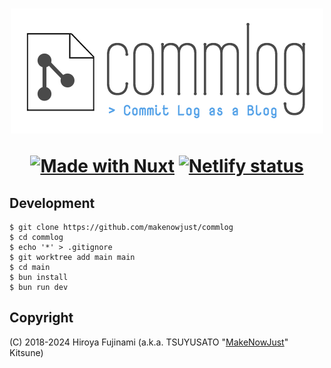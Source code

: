 <h1 align="center">

[![Commlog logo](./assets/img/logo-with-icon.png)](https://commlog.quine.codes/)

[![Made with Nuxt][nuxt-badge]](https://nuxtjs.org/)
[![Netlify status][netlify-badge]](https://app.netlify.com/sites/commlog/deploys)

</h1>

## Development

```console
$ git clone https://github.com/makenowjust/commlog
$ cd commlog
$ echo '*' > .gitignore
$ git worktree add main main
$ cd main
$ bun install
$ bun run dev
```

## Copyright

(C) 2018-2024 Hiroya Fujinami (a.k.a. TSUYUSATO "[MakeNowJust][makenowjust]" Kitsune)

[makenowjust]: https://github.com/makenowjust
[nuxt-badge]: https://img.shields.io/badge/made_with-nuxt-3B8070.svg?style=for-the-badge&colorB=41B883&logo=nuxtdotjs
[netlify-badge]: https://img.shields.io/netlify/871a1a64-e6fc-4de5-9cf8-85dfdd6aae3b.svg?style=for-the-badge&logo=netlify
